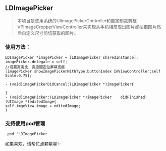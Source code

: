 ## LDImagePicker

>本项目是使用系统的UIImagePickerController和自定制裁剪框VPImageCropperViewController来实现从手机相册取出图片或拍摄图片然后自定义尺寸剪切获取的图片。


### 使用方法：

    LDImagePicker *imagePicker = [LDImagePicker sharedInstance];
	imagePicker.delegate = self;
	//设置宽高比，宽度固定位屏幕宽度
	[imagePicker showImagePickerWithType:buttonIndex InViewController:self Scale:0.75];

	- (void)imagePickerDidCancel:(LDImagePicker *)imagePicker{
    
	}
	- (void)imagePicker:(LDImagePicker *)imagePicker 	didFinished:(UIImage *)editedImage{
    self.imgeView.image = editedImage;
	}
  

### 支持使用pod管理

 ` pod 'LDImagePicker`
  
  如果喜欢，请帮忙点颗星星✨
